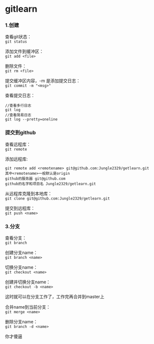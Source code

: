 # gitlearn

### 1.创建
查看git状态：  
`git status`

添加文件到缓冲区：  
`git add <file>`

删除文件：  
`git rm <file>`

提交缓冲区内容，-m <msg> 是添加提交日志：  
`git commit -m "<msg>"`


查看提交日志：  
```
//查看多行日志
git log
//查看简易日志
git log --pretty=oneline
```

### 提交到github
查看远程库：  
`git remote`

添加远程库:
```
git remote add <remotename> git@github.com:Jungle2329/getlearn.git
其中<remotename>一般默认是origin
github的服务器 git@github.com
github的名字和项目名 Jungle2329/getlearn.git
```
 
从远程库克隆到本地库：  
`git clone git@github.com:Jungle2329/getlearn.git`

提交到远程库：  
`git push <name>`

### 3.分支
查看分支：  
`git branch`

创建分支name：  
`git branch <name>`

切换分支name：  
`git checkout <name>`

创建并切换分支name：  
`git checkout -b <name>`

这时就可以在分支工作了，工作完再合并到master上

合并name到当前分支：  
`git merge <name>`

删除分支name：  
`git branch -d <name>`

你才傻逼